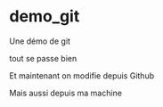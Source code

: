 # demo_git
Une démo de git

tout se passe bien

Et maintenant on modifie depuis Github

Mais aussi depuis ma machine
